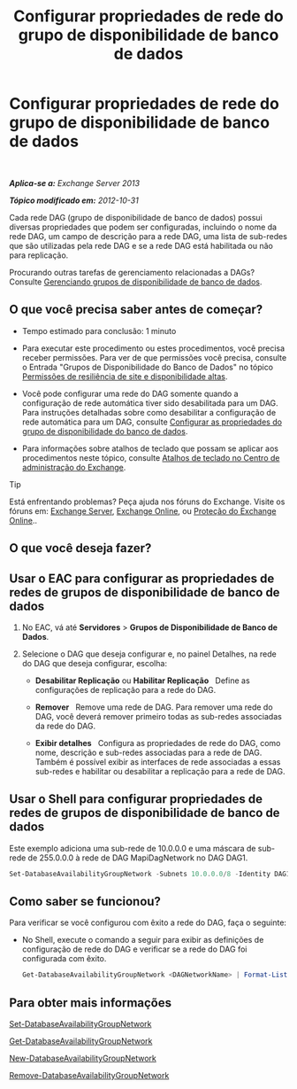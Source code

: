 ﻿---
title: 'Configurar propriedades de rede do grupo de disponibilidade de banco de dados'
TOCTitle: Configurar propriedades de rede do grupo de disponibilidade de banco de dados
ms:assetid: 41197639-988f-476c-9788-51d5191a7dce
ms:mtpsurl: https://technet.microsoft.com/pt-br/library/Dd297927(v=EXCHG.150)
ms:contentKeyID: 50485435
ms.date: 05/22/2018
mtps_version: v=EXCHG.150
ms.translationtype: MT
---

# Configurar propriedades de rede do grupo de disponibilidade de banco de dados

 

_**Aplica-se a:** Exchange Server 2013_

_**Tópico modificado em:** 2012-10-31_

Cada rede DAG (grupo de disponibilidade de banco de dados) possui diversas propriedades que podem ser configuradas, incluindo o nome da rede DAG, um campo de descrição para a rede DAG, uma lista de sub-redes que são utilizadas pela rede DAG e se a rede DAG está habilitada ou não para replicação.

Procurando outras tarefas de gerenciamento relacionadas a DAGs? Consulte [Gerenciando grupos de disponibilidade de banco de dados](managing-database-availability-groups-exchange-2013-help.md).

## O que você precisa saber antes de começar?

  - Tempo estimado para conclusão: 1 minuto

  - Para executar este procedimento ou estes procedimentos, você precisa receber permissões. Para ver de que permissões você precisa, consulte o Entrada "Grupos de Disponibilidade do Banco de Dados" no tópico [Permissões de resiliência de site e disponibilidade altas](high-availability-and-site-resilience-permissions-exchange-2013-help.md).

  - Você pode configurar uma rede do DAG somente quando a configuração de rede automática tiver sido desabilitada para um DAG. Para instruções detalhadas sobre como desabilitar a configuração de rede automática para um DAG, consulte [Configurar as propriedades do grupo de disponibilidade do banco de dados](configure-database-availability-group-properties-exchange-2013-help.md).

  - Para informações sobre atalhos de teclado que possam se aplicar aos procedimentos neste tópico, consulte [Atalhos de teclado no Centro de administração do Exchange](keyboard-shortcuts-in-the-exchange-admin-center-exchange-online-protection-help.md).


> [!TIP]
> Está enfrentando problemas? Peça ajuda nos fóruns do Exchange. Visite os fóruns em: <A href="https://go.microsoft.com/fwlink/p/?linkid=60612">Exchange Server</A>, <A href="https://go.microsoft.com/fwlink/p/?linkid=267542">Exchange Online</A>, ou <A href="https://go.microsoft.com/fwlink/p/?linkid=285351">Proteção do Exchange Online</A>..



## O que você deseja fazer?

## Usar o EAC para configurar as propriedades de redes de grupos de disponibilidade de banco de dados

1.  No EAC, vá até **Servidores** \> **Grupos de Disponibilidade de Banco de Dados**.

2.  Selecione o DAG que deseja configurar e, no painel Detalhes, na rede do DAG que deseja configurar, escolha:
    
      - **Desabilitar Replicação** ou **Habilitar Replicação**   Define as configurações de replicação para a rede do DAG.
    
      - **Remover**   Remove uma rede de DAG. Para remover uma rede do DAG, você deverá remover primeiro todas as sub-redes associadas da rede do DAG.
    
      - **Exibir detalhes**   Configura as propriedades de rede do DAG, como nome, descrição e sub-redes associadas para a rede de DAG. Também é possível exibir as interfaces de rede associadas a essas sub-redes e habilitar ou desabilitar a replicação para a rede de DAG.

## Usar o Shell para configurar propriedades de redes de grupos de disponibilidade de banco de dados

Este exemplo adiciona uma sub-rede de 10.0.0.0 e uma máscara de sub-rede de 255.0.0.0 à rede de DAG MapiDagNetwork no DAG DAG1.

```powershell
Set-DatabaseAvailabilityGroupNetwork -Subnets 10.0.0.0/8 -Identity DAG1\MapiDagNetwork
```

## Como saber se funcionou?

Para verificar se você configurou com êxito a rede do DAG, faça o seguinte:

  - No Shell, execute o comando a seguir para exibir as definições de configuração de rede do DAG e verificar se a rede do DAG foi configurada com êxito.
    
    ```powershell
    Get-DatabaseAvailabilityGroupNetwork <DAGNetworkName> | Format-List
    ```

## Para obter mais informações

[Set-DatabaseAvailabilityGroupNetwork](https://technet.microsoft.com/pt-br/library/dd298008\(v=exchg.150\))

[Get-DatabaseAvailabilityGroupNetwork](https://technet.microsoft.com/pt-br/library/dd297938\(v=exchg.150\))

[New-DatabaseAvailabilityGroupNetwork](https://technet.microsoft.com/pt-br/library/dd335225\(v=exchg.150\))

[Remove-DatabaseAvailabilityGroupNetwork](https://technet.microsoft.com/pt-br/library/dd298131\(v=exchg.150\))

